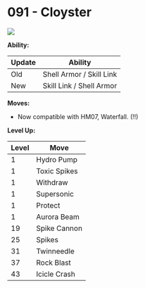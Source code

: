 # 091 - Cloyster
![][091]

**Ability:**

Update | Ability
---    | ---
Old    | Shell Armor / Skill Link
New    | Skill Link / Shell Armor

**Moves:**

 - Now compatible with HM07, Waterfall. (!!)

**Level Up:**

Level | Move
---   | ---
  1   | Hydro Pump
  1   | Toxic Spikes
  1   | Withdraw
  1   | Supersonic
  1   | Protect
  1   | Aurora Beam
 19   | Spike Cannon
 25   | Spikes
 31   | Twinneedle
 37   | Rock Blast
 43   | Icicle Crash



[091]: /img/pokemon/091.png
